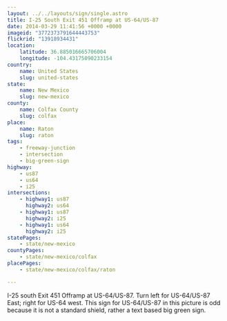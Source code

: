 ```yaml
---
layout: ../../layouts/sign/single.astro
title: I-25 South Exit 451 Offramp at US-64/US-87
date: 2014-03-29 11:41:56 +0000 +0000
imageid: "3772373791644443753"
flickrid: "13918934431"
location:
    latitude: 36.885016665706004
    longitude: -104.43175090233154
country:
    name: United States
    slug: united-states
state:
    name: New Mexico
    slug: new-mexico
county:
    name: Colfax County
    slug: colfax
place:
    name: Raton
    slug: raton
tags:
    - freeway-junction
    - intersection
    - big-green-sign
highway:
    - us87
    - us64
    - i25
intersections:
    - highway1: us87
      highway2: us64
    - highway1: us87
      highway2: i25
    - highway1: us64
      highway2: i25
statePages:
    - state/new-mexico
countyPages:
    - state/new-mexico/colfax
placePages:
    - state/new-mexico/colfax/raton

---
```

I-25 south Exit 451 Offramp at US-64/US-87.  Turn left for US-64/US-87 East; right for US-64 west.  This sign for US-64/US-87 in this picture is odd because it is not a standard shield, rather a text based big green sign.